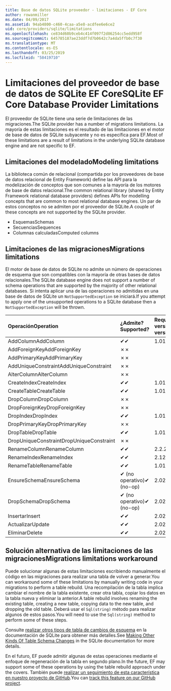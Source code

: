 ```yaml
---
title: Base de datos SQLite proveedor - limitaciones - EF Core
author: rowanmiller
ms.date: 04/09/2017
ms.assetid: 94ab4800-c460-4caa-a5e8-acdfee6e6ce2
uid: core/providers/sqlite/limitations
ms.openlocfilehash: ce834d60b9ceb4c414f097f2d86254cc5edd958f
ms.sourcegitcommit: 645785187ae23ddf7d7b0642c7a4da5ffb0c7f30
ms.translationtype: MT
ms.contentlocale: es-ES
ms.lasthandoff: 03/25/2019
ms.locfileid: "58419710"
---
```

# <a name="sqlite-ef-core-database-provider-limitations"></a><span data-ttu-id="13b73-102">Limitaciones del proveedor de base de datos de SQLite EF Core</span><span class="sxs-lookup"><span data-stu-id="13b73-102">SQLite EF Core Database Provider Limitations</span></span>

<span data-ttu-id="13b73-103">El proveedor de SQLite tiene una serie de limitaciones de las migraciones.</span><span class="sxs-lookup"><span data-stu-id="13b73-103">The SQLite provider has a number of migrations limitations.</span></span> <span data-ttu-id="13b73-104">La mayoría de estas limitaciones es el resultado de las limitaciones en el motor de base de datos de SQLite subyacente y no es específica para EF.</span><span class="sxs-lookup"><span data-stu-id="13b73-104">Most of these limitations are a result of limitations in the underlying SQLite database engine and are not specific to EF.</span></span>

## <a name="modeling-limitations"></a><span data-ttu-id="13b73-105">Limitaciones del modelado</span><span class="sxs-lookup"><span data-stu-id="13b73-105">Modeling limitations</span></span>

<span data-ttu-id="13b73-106">La biblioteca común de relacional (compartida por los proveedores de base de datos relacional de Entity Framework) define las API para la modelización de conceptos que son comunes a la mayoría de los motores de base de datos relacional.</span><span class="sxs-lookup"><span data-stu-id="13b73-106">The common relational library (shared by Entity Framework relational database providers) defines APIs for modelling concepts that are common to most relational database engines.</span></span> <span data-ttu-id="13b73-107">Un par de estos conceptos no se admiten por el proveedor de SQLite.</span><span class="sxs-lookup"><span data-stu-id="13b73-107">A couple of these concepts are not supported by the SQLite provider.</span></span>

* <span data-ttu-id="13b73-108">Esquemas</span><span class="sxs-lookup"><span data-stu-id="13b73-108">Schemas</span></span>
* <span data-ttu-id="13b73-109">Secuencias</span><span class="sxs-lookup"><span data-stu-id="13b73-109">Sequences</span></span>
* <span data-ttu-id="13b73-110">Columnas calculadas</span><span class="sxs-lookup"><span data-stu-id="13b73-110">Computed columns</span></span>

## <a name="migrations-limitations"></a><span data-ttu-id="13b73-111">Limitaciones de las migraciones</span><span class="sxs-lookup"><span data-stu-id="13b73-111">Migrations limitations</span></span>

<span data-ttu-id="13b73-112">El motor de base de datos de SQLite no admite un número de operaciones de esquema que son compatibles con la mayoría de otras bases de datos relacionales.</span><span class="sxs-lookup"><span data-stu-id="13b73-112">The SQLite database engine does not support a number of schema operations that are supported by the majority of other relational databases.</span></span> <span data-ttu-id="13b73-113">Si intenta aplicar una de las operaciones no admitidas en una base de datos de SQLite un `NotSupportedException` se iniciará.</span><span class="sxs-lookup"><span data-stu-id="13b73-113">If you attempt to apply one of the unsupported operations to a SQLite database then a `NotSupportedException` will be thrown.</span></span>

| <span data-ttu-id="13b73-114">Operación</span><span class="sxs-lookup"><span data-stu-id="13b73-114">Operation</span></span>            | <span data-ttu-id="13b73-115">¿Admite?</span><span class="sxs-lookup"><span data-stu-id="13b73-115">Supported?</span></span> | <span data-ttu-id="13b73-116">Requiere la versión</span><span class="sxs-lookup"><span data-stu-id="13b73-116">Requires version</span></span> |
|:---------------------|:-----------|:-----------------|
| <span data-ttu-id="13b73-117">AddColumn</span><span class="sxs-lookup"><span data-stu-id="13b73-117">AddColumn</span></span>            | <span data-ttu-id="13b73-118">✔</span><span class="sxs-lookup"><span data-stu-id="13b73-118">✔</span></span>          | <span data-ttu-id="13b73-119">1.0</span><span class="sxs-lookup"><span data-stu-id="13b73-119">1.0</span></span>              |
| <span data-ttu-id="13b73-120">AddForeignKey</span><span class="sxs-lookup"><span data-stu-id="13b73-120">AddForeignKey</span></span>        | <span data-ttu-id="13b73-121">✗</span><span class="sxs-lookup"><span data-stu-id="13b73-121">✗</span></span>          |                  |
| <span data-ttu-id="13b73-122">AddPrimaryKey</span><span class="sxs-lookup"><span data-stu-id="13b73-122">AddPrimaryKey</span></span>        | <span data-ttu-id="13b73-123">✗</span><span class="sxs-lookup"><span data-stu-id="13b73-123">✗</span></span>          |                  |
| <span data-ttu-id="13b73-124">AddUniqueConstraint</span><span class="sxs-lookup"><span data-stu-id="13b73-124">AddUniqueConstraint</span></span>  | <span data-ttu-id="13b73-125">✗</span><span class="sxs-lookup"><span data-stu-id="13b73-125">✗</span></span>          |                  |
| <span data-ttu-id="13b73-126">AlterColumn</span><span class="sxs-lookup"><span data-stu-id="13b73-126">AlterColumn</span></span>          | <span data-ttu-id="13b73-127">✗</span><span class="sxs-lookup"><span data-stu-id="13b73-127">✗</span></span>          |                  |
| <span data-ttu-id="13b73-128">CreateIndex</span><span class="sxs-lookup"><span data-stu-id="13b73-128">CreateIndex</span></span>          | <span data-ttu-id="13b73-129">✔</span><span class="sxs-lookup"><span data-stu-id="13b73-129">✔</span></span>          | <span data-ttu-id="13b73-130">1.0</span><span class="sxs-lookup"><span data-stu-id="13b73-130">1.0</span></span>              |
| <span data-ttu-id="13b73-131">CreateTable</span><span class="sxs-lookup"><span data-stu-id="13b73-131">CreateTable</span></span>          | <span data-ttu-id="13b73-132">✔</span><span class="sxs-lookup"><span data-stu-id="13b73-132">✔</span></span>          | <span data-ttu-id="13b73-133">1.0</span><span class="sxs-lookup"><span data-stu-id="13b73-133">1.0</span></span>              |
| <span data-ttu-id="13b73-134">DropColumn</span><span class="sxs-lookup"><span data-stu-id="13b73-134">DropColumn</span></span>           | <span data-ttu-id="13b73-135">✗</span><span class="sxs-lookup"><span data-stu-id="13b73-135">✗</span></span>          |                  |
| <span data-ttu-id="13b73-136">DropForeignKey</span><span class="sxs-lookup"><span data-stu-id="13b73-136">DropForeignKey</span></span>       | <span data-ttu-id="13b73-137">✗</span><span class="sxs-lookup"><span data-stu-id="13b73-137">✗</span></span>          |                  |
| <span data-ttu-id="13b73-138">DropIndex</span><span class="sxs-lookup"><span data-stu-id="13b73-138">DropIndex</span></span>            | <span data-ttu-id="13b73-139">✔</span><span class="sxs-lookup"><span data-stu-id="13b73-139">✔</span></span>          | <span data-ttu-id="13b73-140">1.0</span><span class="sxs-lookup"><span data-stu-id="13b73-140">1.0</span></span>              |
| <span data-ttu-id="13b73-141">DropPrimaryKey</span><span class="sxs-lookup"><span data-stu-id="13b73-141">DropPrimaryKey</span></span>       | <span data-ttu-id="13b73-142">✗</span><span class="sxs-lookup"><span data-stu-id="13b73-142">✗</span></span>          |                  |
| <span data-ttu-id="13b73-143">DropTable</span><span class="sxs-lookup"><span data-stu-id="13b73-143">DropTable</span></span>            | <span data-ttu-id="13b73-144">✔</span><span class="sxs-lookup"><span data-stu-id="13b73-144">✔</span></span>          | <span data-ttu-id="13b73-145">1.0</span><span class="sxs-lookup"><span data-stu-id="13b73-145">1.0</span></span>              |
| <span data-ttu-id="13b73-146">DropUniqueConstraint</span><span class="sxs-lookup"><span data-stu-id="13b73-146">DropUniqueConstraint</span></span> | <span data-ttu-id="13b73-147">✗</span><span class="sxs-lookup"><span data-stu-id="13b73-147">✗</span></span>          |                  |
| <span data-ttu-id="13b73-148">RenameColumn</span><span class="sxs-lookup"><span data-stu-id="13b73-148">RenameColumn</span></span>         | <span data-ttu-id="13b73-149">✔</span><span class="sxs-lookup"><span data-stu-id="13b73-149">✔</span></span>          | <span data-ttu-id="13b73-150">2.2.2</span><span class="sxs-lookup"><span data-stu-id="13b73-150">2.2.2</span></span>            |
| <span data-ttu-id="13b73-151">RenameIndex</span><span class="sxs-lookup"><span data-stu-id="13b73-151">RenameIndex</span></span>          | <span data-ttu-id="13b73-152">✔</span><span class="sxs-lookup"><span data-stu-id="13b73-152">✔</span></span>          | <span data-ttu-id="13b73-153">2.1</span><span class="sxs-lookup"><span data-stu-id="13b73-153">2.1</span></span>              |
| <span data-ttu-id="13b73-154">RenameTable</span><span class="sxs-lookup"><span data-stu-id="13b73-154">RenameTable</span></span>          | <span data-ttu-id="13b73-155">✔</span><span class="sxs-lookup"><span data-stu-id="13b73-155">✔</span></span>          | <span data-ttu-id="13b73-156">1.0</span><span class="sxs-lookup"><span data-stu-id="13b73-156">1.0</span></span>              |
| <span data-ttu-id="13b73-157">EnsureSchema</span><span class="sxs-lookup"><span data-stu-id="13b73-157">EnsureSchema</span></span>         | <span data-ttu-id="13b73-158">✔ (no operativo)</span><span class="sxs-lookup"><span data-stu-id="13b73-158">✔ (no-op)</span></span>  | <span data-ttu-id="13b73-159">2.0</span><span class="sxs-lookup"><span data-stu-id="13b73-159">2.0</span></span>              |
| <span data-ttu-id="13b73-160">DropSchema</span><span class="sxs-lookup"><span data-stu-id="13b73-160">DropSchema</span></span>           | <span data-ttu-id="13b73-161">✔ (no operativo)</span><span class="sxs-lookup"><span data-stu-id="13b73-161">✔ (no-op)</span></span>  | <span data-ttu-id="13b73-162">2.0</span><span class="sxs-lookup"><span data-stu-id="13b73-162">2.0</span></span>              |
| <span data-ttu-id="13b73-163">Insertar</span><span class="sxs-lookup"><span data-stu-id="13b73-163">Insert</span></span>               | <span data-ttu-id="13b73-164">✔</span><span class="sxs-lookup"><span data-stu-id="13b73-164">✔</span></span>          | <span data-ttu-id="13b73-165">2.0</span><span class="sxs-lookup"><span data-stu-id="13b73-165">2.0</span></span>              |
| <span data-ttu-id="13b73-166">Actualizar</span><span class="sxs-lookup"><span data-stu-id="13b73-166">Update</span></span>               | <span data-ttu-id="13b73-167">✔</span><span class="sxs-lookup"><span data-stu-id="13b73-167">✔</span></span>          | <span data-ttu-id="13b73-168">2.0</span><span class="sxs-lookup"><span data-stu-id="13b73-168">2.0</span></span>              |
| <span data-ttu-id="13b73-169">Eliminar</span><span class="sxs-lookup"><span data-stu-id="13b73-169">Delete</span></span>               | <span data-ttu-id="13b73-170">✔</span><span class="sxs-lookup"><span data-stu-id="13b73-170">✔</span></span>          | <span data-ttu-id="13b73-171">2.0</span><span class="sxs-lookup"><span data-stu-id="13b73-171">2.0</span></span>              |

## <a name="migrations-limitations-workaround"></a><span data-ttu-id="13b73-172">Solución alternativa de las limitaciones de las migraciones</span><span class="sxs-lookup"><span data-stu-id="13b73-172">Migrations limitations workaround</span></span>

<span data-ttu-id="13b73-173">Puede solucionar algunas de estas limitaciones escribiendo manualmente el código en las migraciones para realizar una tabla de volver a generar.</span><span class="sxs-lookup"><span data-stu-id="13b73-173">You can workaround some of these limitations by manually writing code in your migrations to perform a table rebuild.</span></span> <span data-ttu-id="13b73-174">Una recompilación de la tabla implica cambiar el nombre de la tabla existente, crear otra tabla, copiar los datos en la tabla nueva y eliminar la anterior.</span><span class="sxs-lookup"><span data-stu-id="13b73-174">A table rebuild involves renaming the existing table, creating a new table, copying data to the new table, and dropping the old table.</span></span> <span data-ttu-id="13b73-175">Deberá usar el `Sql(string)` método para realizar algunos de estos pasos.</span><span class="sxs-lookup"><span data-stu-id="13b73-175">You will need to use the `Sql(string)` method to perform some of these steps.</span></span>

<span data-ttu-id="13b73-176">Consulte [realizar otros tipos de tabla de cambios de esquema](http://sqlite.org/lang_altertable.html#otheralter) en la documentación de SQLite para obtener más detalles.</span><span class="sxs-lookup"><span data-stu-id="13b73-176">See [Making Other Kinds Of Table Schema Changes](http://sqlite.org/lang_altertable.html#otheralter) in the SQLite documentation for more details.</span></span>

<span data-ttu-id="13b73-177">En el futuro, EF puede admitir algunas de estas operaciones mediante el enfoque de regeneración de la tabla en segundo plano.</span><span class="sxs-lookup"><span data-stu-id="13b73-177">In the future, EF may support some of these operations by using the table rebuild approach under the covers.</span></span> <span data-ttu-id="13b73-178">También puede [realizar un seguimiento de esta característica en nuestro proyecto de GitHub](https://github.com/aspnet/EntityFrameworkCore/issues/329).</span><span class="sxs-lookup"><span data-stu-id="13b73-178">You can [track this feature on our GitHub project](https://github.com/aspnet/EntityFrameworkCore/issues/329).</span></span>
